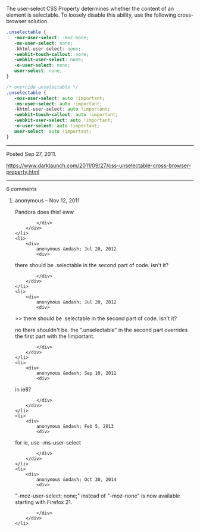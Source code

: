 The user-select CSS Property determines whether the content of an element is selectable. To loosely disable this ability, use the following cross-browser solution.

```css
.unselectable {
   -moz-user-select: -moz-none;
   -ms-user-select: none;
   -khtml-user-select: none;
   -webkit-touch-callout: none;
   -webkit-user-select: none;
   -o-user-select: none;
   user-select: none;
}
```

```css
/* override unselectable */
.unselectable {
   -moz-user-select: auto !important;
   -ms-user-select: auto !important;
   -khtml-user-select: auto !important;
   -webkit-touch-callout: auto !important;
   -webkit-user-select: auto !important;
   -o-user-select: auto !important;
   user-select: auto !important;
}
```

---

Posted Sep 27, 2011.

https://www.darklaunch.com/2011/09/27/css-unselectable-cross-browser-property.html

---

6 comments

<ol>
    <li>
        <div>
            anonymous &ndash; Nov 12, 2011
            <div>

Pandora does this! eww

            </div>
        </div>
    </li>
    <li>
        <div>
            anonymous &ndash; Jul 20, 2012
            <div>

there should be .selectable in the second part of code. isn't it?

            </div>
        </div>
    </li>
    <li>
        <div>
            anonymous &ndash; Jul 20, 2012
            <div>

&gt;&gt; there should be .selectable in the second part of code. isn't it?

no there shouldn't be. the ".unselectable" in the second part overrides the first part with the !important.

            </div>
        </div>
    </li>
    <li>
        <div>
            anonymous &ndash; Sep 10, 2012
            <div>

in ie8?

            </div>
        </div>
    </li>
    <li>
        <div>
            anonymous &ndash; Feb 5, 2013
            <div>

for ie, use -ms-user-select

            </div>
        </div>
    </li>
    <li>
        <div>
            anonymous &ndash; Oct 30, 2014
            <div>

"-moz-user-select: none;" instead of "-moz-none" is now available starting with Firefox 21.

            </div>
        </div>
    </li>
</ol>
